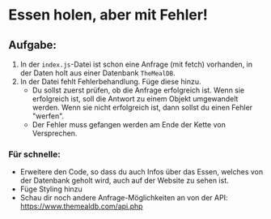 # Essen holen, aber mit Fehler!

## Aufgabe: 

1. In der `index.js`-Datei ist schon eine Anfrage (mit fetch) vorhanden, in der Daten holt aus einer Datenbank `TheMealDB`. 
2. In der Datei fehlt Fehlerbehandlung. Füge diese hinzu.
    - Du sollst zuerst prüfen, ob die Anfrage erfolgreich ist. Wenn sie erfolgreich ist, soll die Antwort zu einem Objekt umgewandelt werden. Wenn sie nicht erfolgreich ist, dann sollst du einen Fehler "werfen".
    - Der Fehler muss gefangen werden am Ende der Kette von Versprechen.

### Für schnelle:

- Erweitere den Code, so dass du auch Infos über das Essen, welches von der Datenbank geholt wird, auch auf der Website zu sehen ist. 
- Füge Styling hinzu
- Schau dir noch andere Anfrage-Möglichkeiten an von der API: https://www.themealdb.com/api.php
